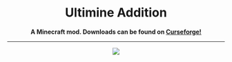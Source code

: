 <h1 align="center">Ultimine Addition</h1>
<p align="center"><b>A Minecraft mod. Downloads can be found on <a href="https://www.curseforge.com/minecraft/mc-mods/ultimine-addition">Curseforge!</a></b></p>
<hr>
<p align="center"> <img src="https://media.forgecdn.net/avatars/671/821/638064178998954848.png">